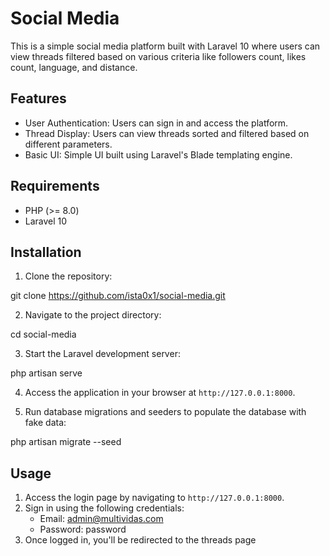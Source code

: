# Social Media 

This is a simple social media platform built with Laravel 10 where users can view threads filtered based on various criteria like followers count, likes count, language, and distance.

## Features

- User Authentication: Users can sign in and access the platform.
- Thread Display: Users can view threads sorted and filtered based on different parameters.
- Basic UI: Simple UI built using Laravel's Blade templating engine.

## Requirements

- PHP (>= 8.0)
- Laravel 10

## Installation

1. Clone the repository:

git clone https://github.com/ista0x1/social-media.git

2. Navigate to the project directory:

cd social-media


3. Start the Laravel development server:

php artisan serve


4. Access the application in your browser at `http://127.0.0.1:8000`.

5. Run database migrations and seeders to populate the database with fake data:

php artisan migrate --seed

## Usage

1. Access the login page by navigating to `http://127.0.0.1:8000`.
2. Sign in using the following credentials:
   - Email: admin@multividas.com
   - Password: password
3. Once logged in, you'll be redirected to the threads page 
